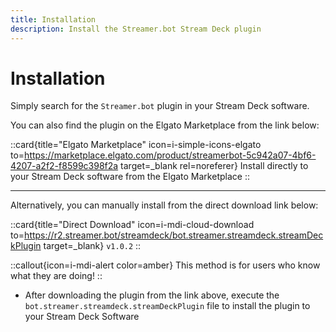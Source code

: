 ```yaml
---
title: Installation
description: Install the Streamer.bot Stream Deck plugin
---
```


# Installation

Simply search for the `Streamer.bot` plugin in your Stream Deck software.

You can also find the plugin on the Elgato Marketplace from the link below:

::card{title="Elgato Marketplace" icon=i-simple-icons-elgato to=https://marketplace.elgato.com/product/streamerbot-5c942a07-4bf6-4207-a2f2-f8599c398f2a target=_blank rel=noreferer}
  Install directly to your Stream Deck software from the Elgato Marketplace
::

---

Alternatively, you can manually install from the direct download link below:

::card{title="Direct Download" icon=i-mdi-cloud-download to=https://r2.streamer.bot/streamdeck/bot.streamer.streamdeck.streamDeckPlugin target=_blank}
`v1.0.2`
::

::callout{icon=i-mdi-alert color=amber}
This method is for users who know what they are doing!
::

- After downloading the plugin from the link above, execute the `bot.streamer.streamdeck.streamDeckPlugin` file to install the plugin to your Stream Deck Software